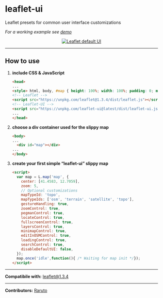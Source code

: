 # leaflet-ui

Leaflet presets for common user interface customizations

_For a working example see [demo](https://raruto.github.io/leaflet-ui/examples/leaflet-ui.html)_

<p align="center">
    <a href="https://raruto.github.io/leaflet-ui/examples/leaflet-ui.html"><img src="https://raruto.github.io/img/leaflet-ui.png" alt="Leaflet default UI" /></a>
</p>


* * *

## How to use

1.  **include CSS & JavaScript**
    ```html
    <head>
    ...
    <style> html, body, #map { height: 100%; width: 100%; padding: 0; margin: 0; } </style>
    <!-- Leaflet -->
    <script src="https://unpkg.com/leaflet@1.3.4/dist/leaflet.js"></script>
    <!-- Leaflet-UI -->
    <script src="https://unpkg.com/leaflet-ui@latest/dist/leaflet-ui.js"></script>
    ...
    </head>
    ```
2.  **choose a div container used for the slippy map**
    ```html
    <body>
    ...
      <div id="map"></div>
    ...
    </body>
    ```
3.  **create your first simple “leaflet-ui” slippy map**
    ```html
    <script>
      var map = L.map('map', {
        center: [41.4583, 12.7059],
        zoom: 5,
        // Optional customizations
        mapTypeId: 'topo',
        mapTypeIds: ['osm', 'terrain', 'satellite', 'topo'],
        gestureHandling: true,
        zoomControl: true,
        pegmanControl: true,
        locateControl: true,
        fullscreenControl: true,
        layersControl: true,
        minimapControl: true,
        editInOSMControl: true,
        loadingControl: true,
        searchControl: true,
        disableDefaultUI: false,
      });
      map.once('idle',function(){ /* Waiting for map init */});
    </script>
    ```

* * *

**Compatibile with:** leaflet@1.3.4

* * *

**Contributors:** [Raruto](https://github.com/Raruto/leaflet-ui)
